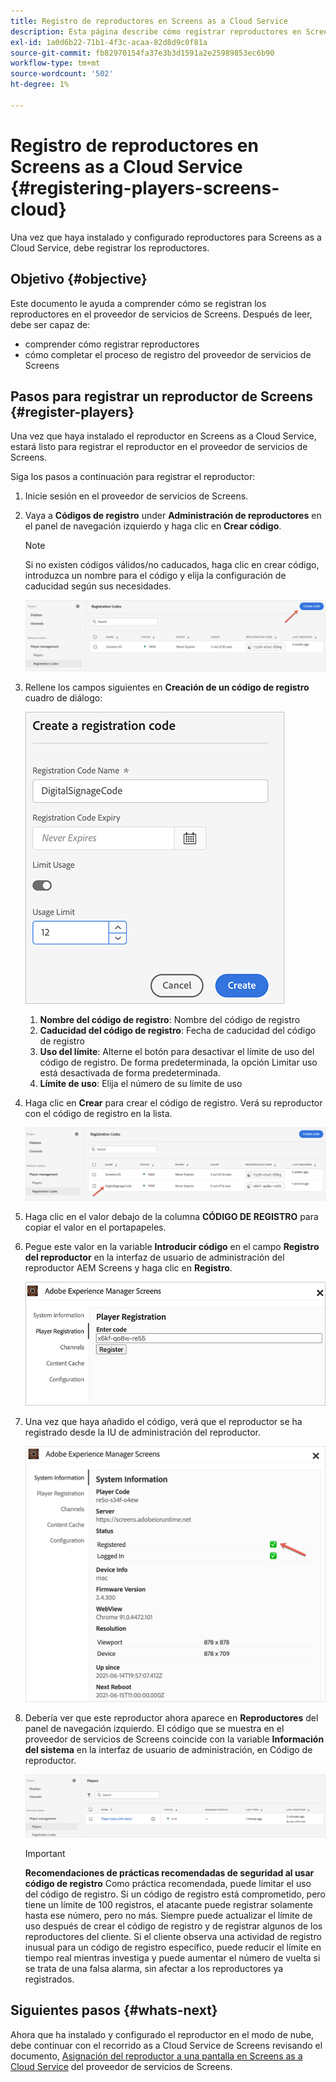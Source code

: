 ```yaml
---
title: Registro de reproductores en Screens as a Cloud Service
description: Esta página describe cómo registrar reproductores en Screens as a Cloud Service.
exl-id: 1a0d6b22-71b1-4f3c-acaa-82d8d9c0f81a
source-git-commit: fb82970154fa37e3b3d1591a2e25989853ec6b90
workflow-type: tm+mt
source-wordcount: '502'
ht-degree: 1%

---
```


# Registro de reproductores en Screens as a Cloud Service {#registering-players-screens-cloud}

Una vez que haya instalado y configurado reproductores para Screens as a Cloud Service, debe registrar los reproductores.

## Objetivo {#objective}

Este documento le ayuda a comprender cómo se registran los reproductores en el proveedor de servicios de Screens. Después de leer, debe ser capaz de:

* comprender cómo registrar reproductores
* cómo completar el proceso de registro del proveedor de servicios de Screens

## Pasos para registrar un reproductor de Screens {#register-players}

Una vez que haya instalado el reproductor en Screens as a Cloud Service, estará listo para registrar el reproductor en el proveedor de servicios de Screens.

Siga los pasos a continuación para registrar el reproductor:

1. Inicie sesión en el proveedor de servicios de Screens.

1. Vaya a **Códigos de registro** under **Administración de reproductores** en el panel de navegación izquierdo y haga clic en **Crear código**.

   >[!NOTE]
   >Si no existen códigos válidos/no caducados, haga clic en crear código, introduzca un nombre para el código y elija la configuración de caducidad según sus necesidades.

   ![image](/help/screens-cloud/assets/player/register-player1.png)

1. Rellene los campos siguientes en **Creación de un código de registro** cuadro de diálogo:

   ![image](/help/screens-cloud/assets/player/register-player2.png)

   1. **Nombre del código de registro**: Nombre del código de registro
   1. **Caducidad del código de registro**: Fecha de caducidad del código de registro
   1. **Uso del límite**: Alterne el botón para desactivar el límite de uso del código de registro. De forma predeterminada, la opción Limitar uso está desactivada de forma predeterminada.
   1. **Límite de uso**: Elija el número de su límite de uso

1. Haga clic en **Crear** para crear el código de registro. Verá su reproductor con el código de registro en la lista.

   ![image](/help/screens-cloud/assets/player/register-player3.png)

1. Haga clic en el valor debajo de la columna **CÓDIGO DE REGISTRO**  para copiar el valor en el portapapeles.

1. Pegue este valor en la variable **Introducir código** en el campo **Registro del reproductor** en la interfaz de usuario de administración del reproductor AEM Screens y haga clic en **Registro**.

   ![image](/help/screens-cloud/assets/player/register-player4.png)


1. Una vez que haya añadido el código, verá que el reproductor se ha registrado desde la IU de administración del reproductor.

   ![image](/help/screens-cloud/assets/player/register-player5.png)

1. Debería ver que este reproductor ahora aparece en **Reproductores** del panel de navegación izquierdo. El código que se muestra en el proveedor de servicios de Screens coincide con la variable **Información del sistema** en la interfaz de usuario de administración, en Código de reproductor.

   ![image](/help/screens-cloud/assets/player/register-player6.png)

   >[!IMPORTANT]
   >**Recomendaciones de prácticas recomendadas de seguridad al usar código de registro**
   >Como práctica recomendada, puede limitar el uso del código de registro. Si un código de registro está comprometido, pero tiene un límite de 100 registros, el atacante puede registrar solamente hasta ese número, pero no más. Siempre puede actualizar el límite de uso después de crear el código de registro y de registrar algunos de los reproductores del cliente. Si el cliente observa una actividad de registro inusual para un código de registro específico, puede reducir el límite en tiempo real mientras investiga y puede aumentar el número de vuelta si se trata de una falsa alarma, sin afectar a los reproductores ya registrados.


## Siguientes pasos {#whats-next}

Ahora que ha instalado y configurado el reproductor en el modo de nube, debe continuar con el recorrido as a Cloud Service de Screens revisando el documento, [Asignación del reproductor a una pantalla en Screens as a Cloud Service](/help/screens-cloud/managing-players-registration/assigning-player-display.md) del proveedor de servicios de Screens.
